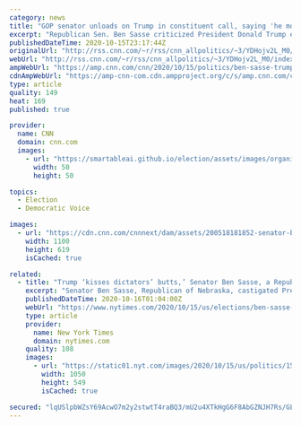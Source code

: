 ```yaml
---
category: news
title: "GOP senator unloads on Trump in constituent call, saying 'he mocks evangelicals' and has 'flirted with White supremacists'"
excerpt: "Republican Sen. Ben Sasse criticized President Donald Trump earlier this week during a private phone call with constituents, saying a number of unflattering things about the President, including that he's \"flirted with White supremacists\" and \"kisses dictators' butts,\" his office confirmed to CNN.\n "
publishedDateTime: 2020-10-15T23:17:44Z
originalUrl: "http://rss.cnn.com/~r/rss/cnn_allpolitics/~3/YDHojv2L_M0/index.html"
webUrl: "http://rss.cnn.com/~r/rss/cnn_allpolitics/~3/YDHojv2L_M0/index.html"
ampWebUrl: "https://amp.cnn.com/cnn/2020/10/15/politics/ben-sasse-trump-criticism/index.html"
cdnAmpWebUrl: "https://amp-cnn-com.cdn.ampproject.org/c/s/amp.cnn.com/cnn/2020/10/15/politics/ben-sasse-trump-criticism/index.html"
type: article
quality: 149
heat: 169
published: true

provider:
  name: CNN
  domain: cnn.com
  images:
    - url: "https://smartableai.github.io/election/assets/images/organizations/cnn.com-50x50.jpg"
      width: 50
      height: 50

topics:
  - Election
  - Democratic Voice

images:
  - url: "https://cdn.cnn.com/cnnnext/dam/assets/200518181852-senator-ben-sasse-1-super-tease.jpg"
    width: 1100
    height: 619
    isCached: true

related:
  - title: "Trump ‘kisses dictators’ butts,’ Senator Ben Sasse, a Republican, tells constituents."
    excerpt: "Senator Ben Sasse, Republican of Nebraska, castigated President Trump in a telephone town hall with constituents on Wednesday, accusing the president of bungling the response to the coronavirus pandemic,"
    publishedDateTime: 2020-10-16T01:04:00Z
    webUrl: "https://www.nytimes.com/2020/10/15/us/elections/ben-sasse-trump.html"
    type: article
    provider:
      name: New York Times
      domain: nytimes.com
    quality: 108
    images:
      - url: "https://static01.nyt.com/images/2020/10/15/us/politics/15elections-brieifng-sasse/15elections-brieifng-sasse-facebookJumbo.jpg"
        width: 1050
        height: 549
        isCached: true

secured: "lqUSlpbWZsY69AcwO7m2y2stwtT4raBQ3/mU2u4XTkHgG6F8AbGZNJH7Rs/GL1rvILAdjVY/lJ2bnXpXlZjzEzjE/lcmnwL0ns0Be/Vs2G7eNQccJRG8/hq1AWMbw5sAr6cdNI6oRYveaEPEZxk1ky3aTlD/JD0r6pJMlM8gHuR6G01HbwedC4nQOGbpbhL60oTzpBEWzWkeFp6/6iihbmmTp2jufAKGDzViYOJyppm2VGlkH6mgzcLtspoxAwTJBmX7NiSl1zKKPhk/9VZlYtylJXfi5NqgnhUFWXGmSbxaZGPzlnvj1kjifY7s9ptT1couOQeID/rVN+c0FD5JJcuQfwcagKc696q9PfUiNh8=;7ujADwjidncw2t95fHt48A=="
---
```


